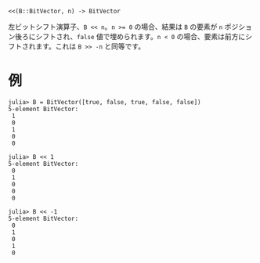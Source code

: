 ```
<<(B::BitVector, n) -> BitVector
```

左ビットシフト演算子、`B << n`。`n >= 0` の場合、結果は `B` の要素が `n` ポジション後ろにシフトされ、`false` 値で埋められます。`n < 0` の場合、要素は前方にシフトされます。これは `B >> -n` と同等です。

# 例

```jldoctest
julia> B = BitVector([true, false, true, false, false])
5-element BitVector:
 1
 0
 1
 0
 0

julia> B << 1
5-element BitVector:
 0
 1
 0
 0
 0

julia> B << -1
5-element BitVector:
 0
 1
 0
 1
 0
```
